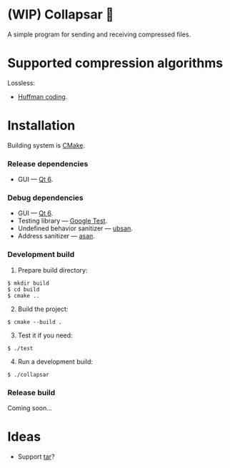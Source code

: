 # (WIP) Collapsar 🎇

A simple program for sending and receiving compressed files.

# Supported compression algorithms

Lossless:

- [Huffman coding](https://wikipedia.org/wiki/Huffman_coding).

# Installation

Building system is [CMake](https://en.wikipedia.org/wiki/CMake).

### Release dependencies

- GUI —  [Qt 6](https://www.qt.io/product/qt6).

### Debug dependencies

- GUI —  [Qt 6](https://www.qt.io/product/qt6).
- Testing library —  [Google Test](https://en.wikipedia.org/wiki/Google_Test).
- Undefined behavior sanitizer —  [ubsan](https://github.com/gcc-mirror/gcc/tree/master/libsanitizer/ubsan).
- Address sanitizer —  [asan](https://github.com/gcc-mirror/gcc/tree/master/libsanitizer/asan).

### Development build

1. Prepare build directory:

```
$ mkdir build
$ cd build
$ cmake ..
```

2. Build the project:

```
$ cmake --build .
```

3. Test it if you need:

```
$ ./test
```

4. Run a development build:

```
$ ./collapsar
```

### Release build

Coming soon...

# Ideas

- Support [tar](https://wikipedia.org/wiki/Tar_(computing))?
